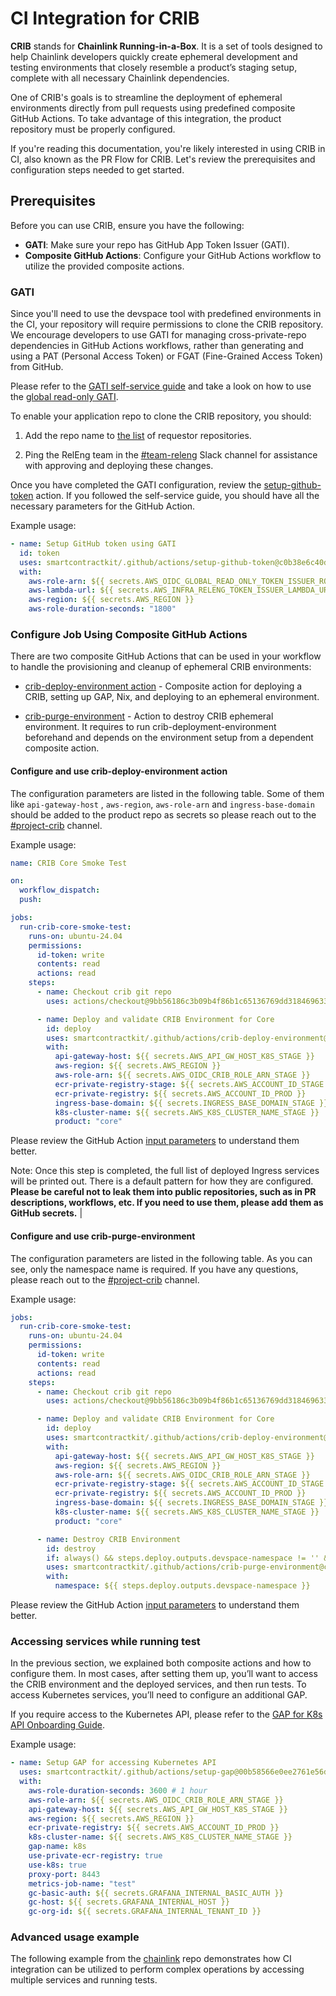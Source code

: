 # CI Integration for CRIB

**CRIB** stands for **Chainlink Running-in-a-Box**. It is a set of tools designed to help Chainlink developers quickly create ephemeral development and testing environments that closely resemble a product’s staging setup, complete with all necessary Chainlink dependencies.

One of CRIB's goals is to streamline the deployment of ephemeral environments directly from pull requests using predefined composite GitHub Actions. To take advantage of this integration, the product repository must be properly configured.

If you're reading this documentation, you're likely interested in using CRIB in CI, also known as the PR Flow for CRIB. Let's review the prerequisites and configuration steps needed to get started.

## Prerequisites

Before you can use CRIB, ensure you have the following:

- **GATI**: Make sure your repo has GitHub App Token Issuer (GATI).
- **Composite GitHub Actions**: Configure your GitHub Actions workflow to utilize the provided composite actions.

### GATI

Since you'll need to use the devspace tool with predefined environments in the CI, your repository will require permissions to clone the CRIB repository. We encourage developers to use GATI for managing cross-private-repo dependencies in GitHub Actions workflows, rather than generating and using a PAT (Personal Access Token) or FGAT (Fine-Grained Access Token) from GitHub.

Please refer to the [GATI self-service guide](https://smartcontract-it.atlassian.net/wiki/spaces/RE/pages/696909854/Github+Action+Token+Issuer+GATI+-+Self+Service+Guide) and take a look on how to use the [global read-only GATI](https://smartcontract-it.atlassian.net/wiki/spaces/RE/pages/696909854/Github+Action+Token+Issuer+GATI+-+Self+Service+Guide#Use-global-read-only-GATI).

To enable your application repo to clone the CRIB repository, you should:

1. Add the repo name to [the list](https://github.com/smartcontractkit/infra/blob/50e6a359e0298764fd6aa586df0f09017f967c98/accounts/production/us-west-2/lambda/github-app-token-issuer-production/teams/releng/config.json#L7) of requestor repositories.

2. Ping the RelEng team in the [#team-releng](https://chainlink.enterprise.slack.com/archives/C038Q8K1HTR) Slack channel for assistance with approving and deploying these changes.

Once you have completed the GATI configuration, review the [setup-github-token](https://github.com/smartcontractkit/.github/tree/main/actions/setup-github-token) action. If you followed the self-service guide, you should have all the necessary parameters for the GitHub Action.

Example usage:

```yaml
- name: Setup GitHub token using GATI
  id: token
  uses: smartcontractkit/.github/actions/setup-github-token@c0b38e6c40d72d01b8d2f24f92623a2538b3dedb # main
  with:
    aws-role-arn: ${{ secrets.AWS_OIDC_GLOBAL_READ_ONLY_TOKEN_ISSUER_ROLE_ARN }}
    aws-lambda-url: ${{ secrets.AWS_INFRA_RELENG_TOKEN_ISSUER_LAMBDA_URL }}
    aws-region: ${{ secrets.AWS_REGION }}
    aws-role-duration-seconds: "1800"
```

### Configure Job Using Composite GitHub Actions

There are two composite GitHub Actions that can be used in your workflow to handle the provisioning and cleanup of ephemeral CRIB environments:

- [crib-deploy-environment action](https://github.com/smartcontractkit/.github/tree/main/actions/crib-deploy-environment) - Composite action for deploying a CRIB, setting up GAP, Nix, and deploying to
  an ephemeral environment.

- [crib-purge-environment](https://github.com/smartcontractkit/.github/tree/main/actions/crib-purge-environment) - Action to destroy CRIB ephemeral environment.
  It requires to run crib-deployment-environment beforehand
  and depends on the environment setup from a dependent composite action.

#### Configure and use crib-deploy-environment action

The configuration parameters are listed in the following table. Some of them like `api-gateway-host` , `aws-region`, `aws-role-arn` and `ingress-base-domain` should be added to the product repo as secrets
so please reach out to the [#project-crib](https://chainlink.enterprise.slack.com/archives/C0637K4BBC2) channel.

Example usage:

```yaml
name: CRIB Core Smoke Test

on:
  workflow_dispatch:
  push:

jobs:
  run-crib-core-smoke-test:
    runs-on: ubuntu-24.04
    permissions:
      id-token: write
      contents: read
      actions: read
    steps:
      - name: Checkout crib git repo
        uses: actions/checkout@9bb56186c3b09b4f86b1c65136769dd318469633 # v4.1.2

      - name: Deploy and validate CRIB Environment for Core
        id: deploy
        uses: smartcontractkit/.github/actions/crib-deploy-environment@c0b38e6c40d72d01b8d2f24f92623a2538b3dedb # v0.5.0
        with:
          api-gateway-host: ${{ secrets.AWS_API_GW_HOST_K8S_STAGE }}
          aws-region: ${{ secrets.AWS_REGION }}
          aws-role-arn: ${{ secrets.AWS_OIDC_CRIB_ROLE_ARN_STAGE }}
          ecr-private-registry-stage: ${{ secrets.AWS_ACCOUNT_ID_STAGE }}
          ecr-private-registry: ${{ secrets.AWS_ACCOUNT_ID_PROD }}
          ingress-base-domain: ${{ secrets.INGRESS_BASE_DOMAIN_STAGE }}
          k8s-cluster-name: ${{ secrets.AWS_K8S_CLUSTER_NAME_STAGE }}
          product: "core"
```

Please review the GitHub Action [input parameters](https://github.com/smartcontractkit/.github/blob/3da22843af54e81d2ccbd79903bbd28bd3098f3b/actions/crib-deploy-environment/action.yml#L6) to understand them better.

Note: Once this step is completed, the full list of deployed Ingress services will be printed out. There is a default pattern for how they are configured. **Please be careful not to leak them into public repositories, such as in PR descriptions, workflows, etc. If you need to use them, please add them as GitHub secrets.** |

#### Configure and use crib-purge-environment

The configuration parameters are listed in the following table. As you can see, only the namespace name is required. If you have any questions, please reach out to the [#project-crib](https://chainlink.enterprise.slack.com/archives/C0637K4BBC2) channel.

Example usage:

```yaml
jobs:
  run-crib-core-smoke-test:
    runs-on: ubuntu-24.04
    permissions:
      id-token: write
      contents: read
      actions: read
    steps:
      - name: Checkout crib git repo
        uses: actions/checkout@9bb56186c3b09b4f86b1c65136769dd318469633 # v4.1.2

      - name: Deploy and validate CRIB Environment for Core
        id: deploy
        uses: smartcontractkit/.github/actions/crib-deploy-environment@c0b38e6c40d72d01b8d2f24f92623a2538b3dedb # v0.5.0
        with:
          api-gateway-host: ${{ secrets.AWS_API_GW_HOST_K8S_STAGE }}
          aws-region: ${{ secrets.AWS_REGION }}
          aws-role-arn: ${{ secrets.AWS_OIDC_CRIB_ROLE_ARN_STAGE }}
          ecr-private-registry-stage: ${{ secrets.AWS_ACCOUNT_ID_STAGE }}
          ecr-private-registry: ${{ secrets.AWS_ACCOUNT_ID_PROD }}
          ingress-base-domain: ${{ secrets.INGRESS_BASE_DOMAIN_STAGE }}
          k8s-cluster-name: ${{ secrets.AWS_K8S_CLUSTER_NAME_STAGE }}
          product: "core"

      - name: Destroy CRIB Environment
        id: destroy
        if: always() && steps.deploy.outputs.devspace-namespace != '' && inputs.debug != 'true'
        uses: smartcontractkit/.github/actions/crib-purge-environment@c0b38e6c40d72d01b8d2f24f92623a2538b3dedb # v0.1.0
        with:
          namespace: ${{ steps.deploy.outputs.devspace-namespace }}
```

Please review the GitHub Action [input parameters](https://github.com/smartcontractkit/.github/blob/3da22843af54e81d2ccbd79903bbd28bd3098f3b/actions/crib-purge-environment/action.yml#L7) to understand them better.

### Accessing services while running test

In the previous section, we explained both composite actions and how to configure them. In most cases, after setting them up, you’ll want to access the CRIB environment and the deployed services, and then run tests. To access Kubernetes services, you’ll need to configure an additional GAP.

If you require access to the Kubernetes API, please refer to the [GAP for K8s API Onboarding Guide](https://smartcontract-it.atlassian.net/wiki/spaces/RE/pages/758284291/GAP+for+K8s+API+Onboarding+Guide).

Example usage:

```yaml
- name: Setup GAP for accessing Kubernetes API
  uses: smartcontractkit/.github/actions/setup-gap@00b58566e0ee2761e56d9db0ea72b783fdb89b8d # setup-gap@0.4.0
  with:
    aws-role-duration-seconds: 3600 # 1 hour
    aws-role-arn: ${{ secrets.AWS_OIDC_CRIB_ROLE_ARN_STAGE }}
    api-gateway-host: ${{ secrets.AWS_API_GW_HOST_K8S_STAGE }}
    aws-region: ${{ secrets.AWS_REGION }}
    ecr-private-registry: ${{ secrets.AWS_ACCOUNT_ID_PROD }}
    k8s-cluster-name: ${{ secrets.AWS_K8S_CLUSTER_NAME_STAGE }}
    gap-name: k8s
    use-private-ecr-registry: true
    use-k8s: true
    proxy-port: 8443
    metrics-job-name: "test"
    gc-basic-auth: ${{ secrets.GRAFANA_INTERNAL_BASIC_AUTH }}
    gc-host: ${{ secrets.GRAFANA_INTERNAL_HOST }}
    gc-org-id: ${{ secrets.GRAFANA_INTERNAL_TENANT_ID }}
```

### Advanced usage example

The following example from the [chainlink](https://github.com/smartcontractkit/chainlink/blob/develop/.github/workflows/crib-integration-test.yml) repo demonstrates how CI integration can be utilized to perform complex operations by accessing multiple services and running tests.
